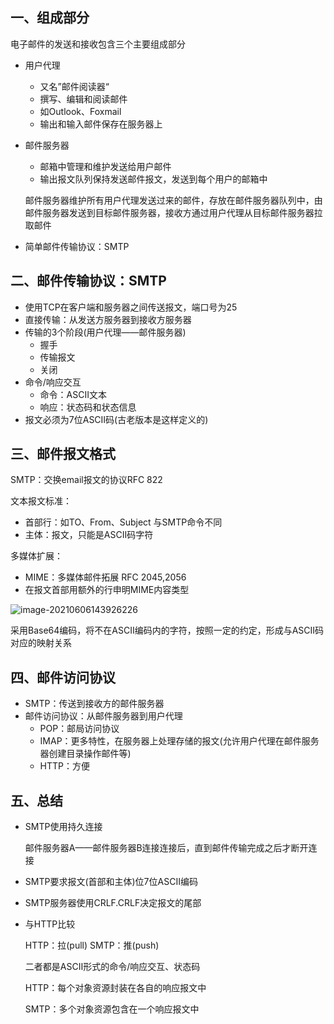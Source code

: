 ## 一、组成部分

电子邮件的发送和接收包含三个主要组成部分

- 用户代理

  - 又名”邮件阅读器“
  - 撰写、编辑和阅读邮件
  - 如Outlook、Foxmail
  - 输出和输入邮件保存在服务器上

- 邮件服务器

  - 邮箱中管理和维护发送给用户邮件
  - 输出报文队列保持发送邮件报文，发送到每个用户的邮箱中

  邮件服务器维护所有用户代理发送过来的邮件，存放在邮件服务器队列中，由邮件服务器发送到目标邮件服务器，接收方通过用户代理从目标邮件服务器拉取邮件

- 简单邮件传输协议：SMTP

## 二、邮件传输协议：SMTP

- 使用TCP在客户端和服务器之间传送报文，端口号为25
- 直接传输：从发送方服务器到接收方服务器
- 传输的3个阶段(用户代理——邮件服务器)
  - 握手
  - 传输报文
  - 关闭
- 命令/响应交互
  - 命令：ASCⅡ文本
  - 响应：状态码和状态信息
- 报文必须为7位ASCⅡ码(古老版本是这样定义的)

## 三、邮件报文格式

SMTP：交换email报文的协议RFC 822

文本报文标准：

- 首部行：如TO、From、Subject  与SMTP命令不同
- 主体：报文，只能是ASCⅡ码字符

多媒体扩展：

- MIME：多媒体邮件拓展  RFC 2045,2056
- 在报文首部用额外的行申明MIME内容类型

![image-20210606143926226](https://i.loli.net/2021/07/04/Txr9uNfSX6dPBF5.png)

采用Base64编码，将不在ASCⅡ编码内的字符，按照一定的约定，形成与ASCⅡ码对应的映射关系

## 四、邮件访问协议

- SMTP：传送到接收方的邮件服务器
- 邮件访问协议：从邮件服务器到用户代理
  - POP：邮局访问协议
  - IMAP：更多特性，在服务器上处理存储的报文(允许用户代理在邮件服务器创建目录操作邮件等)
  - HTTP：方便

## 五、总结

- SMTP使用持久连接

  邮件服务器A——邮件服务器B连接连接后，直到邮件传输完成之后才断开连接

- SMTP要求报文(首部和主体)位7位ASCⅡ编码

- SMTP服务器使用CRLF.CRLF决定报文的尾部

- 与HTTP比较

  HTTP：拉(pull) 	SMTP：推(push)

  二者都是ASCⅡ形式的命令/响应交互、状态码

  HTTP：每个对象资源封装在各自的响应报文中

  SMTP：多个对象资源包含在一个响应报文中

